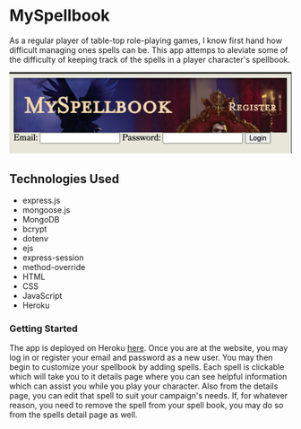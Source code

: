 # MySpellbook

As a regular player of table-top role-playing games, I know first hand how difficult managing ones spells can be. This app attemps to aleviate some of the difficulty of keeping track of the spells in a player character's spellbook.

![MySpellBook](/public/Screenshot%202023-04-12%20at%208.25.05%20PM.png)

## Technologies Used

- express.js
- mongoose.js
- MongoDB
- bcrypt
- dotenv
- ejs
- express-session
- method-override
- HTML
- CSS
- JavaScript
- Heroku

### Getting Started

The app is deployed on Heroku [here](https://my-dnd-spellbook.herokuapp.com/). Once you are at the website, you may log in or register your email and password as a new user. You may then begin to customize your spellbook by adding spells. Each spell is clickable which will take you to it details page where you can see helpful information which can assist you while you play your character. Also from the details page, you can edit that spell to suit your campaign's needs. If, for whatever reason, you need to remove the spell from your spell book, you may do so from the spells detail page as well.
